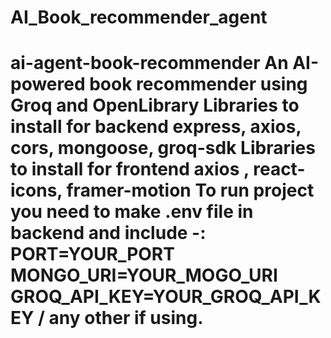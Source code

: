 # AI_Book_recommender_agent
 # ai-agent-book-recommender  An AI-powered book recommender using Groq and OpenLibrary  Libraries to install for backend express, axios, cors, mongoose, groq-sdk  Libraries to install for frontend axios , react-icons, framer-motion  To run project you need to make .env file in backend and include -: PORT=YOUR_PORT MONGO_URI=YOUR_MOGO_URI GROQ_API_KEY=YOUR_GROQ_API_KEY / any other if using.
